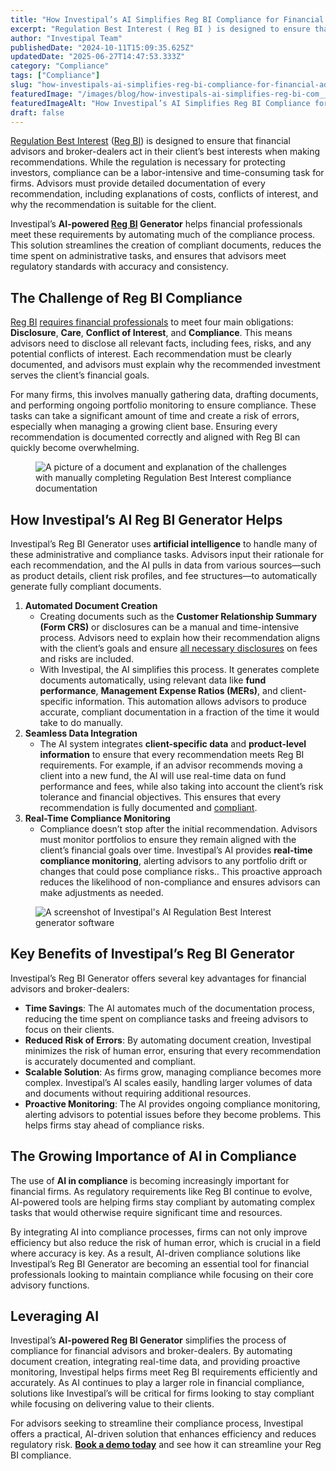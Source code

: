 ```yaml
---
title: "How Investipal’s AI Simplifies Reg BI Compliance for Financial Advisors and Broker-Dealers"
excerpt: "Regulation Best Interest ( Reg BI ) is designed to ensure that financial advisors and broker-dealers act in their client’s best interests when making recommendations."
author: "Investipal Team"
publishedDate: "2024-10-11T15:09:35.625Z"
updatedDate: "2025-06-27T14:47:53.333Z"
category: "Compliance"
tags: ["Compliance"]
slug: "how-investipals-ai-simplifies-reg-bi-compliance-for-financial-advisors-and-broker-dealers"
featuredImage: "/images/blog/how-investipals-ai-simplifies-reg-bi-com__67093e12514abdcf8485cc32_How_20Investipal_E2_80_99.png"
featuredImageAlt: "How Investipal’s AI Simplifies Reg BI Compliance for Financial Advisors and Broker-Dealers"
draft: false
---
```

<p id=""><a rel="noopener noreferrer" target="_blank" href="https://www.sec.gov/regulation-best-interest">Regulation Best Interest</a> (<a href="/features/regulation-best-interest-generator">Reg BI</a>) is designed to ensure that financial advisors and broker-dealers act in their client’s best interests when making recommendations. While the regulation is necessary for protecting investors, compliance can be a labor-intensive and time-consuming task for firms. Advisors must provide detailed documentation of every recommendation, including explanations of costs, conflicts of interest, and why the recommendation is suitable for the client.</p><p id="">Investipal’s <strong id="">AI-powered <a href="/features/regulation-best-interest-generator">Reg BI</a> Generator</strong> helps financial professionals meet these requirements by automating much of the compliance process. This solution streamlines the creation of compliant documents, reduces the time spent on administrative tasks, and ensures that advisors meet regulatory standards with accuracy and consistency.</p><h2 id="">The Challenge of Reg BI Compliance</h2><p id=""><a href="/features/regulation-best-interest-generator">Reg BI</a> <a href="/blog/regulation-best-interest-reg-bi-what-financial-advisors-and-broker-dealers-need-to-know" id="">requires financial professionals</a> to meet four main obligations: <strong id="">Disclosure</strong>, <strong id="">Care</strong>, <strong id="">Conflict of Interest</strong>, and <strong id="">Compliance</strong>. This means advisors need to disclose all relevant facts, including fees, risks, and any potential conflicts of interest. Each recommendation must be clearly documented, and advisors must explain why the recommended investment serves the client’s financial goals.</p><p id="">For many firms, this involves manually gathering data, drafting documents, and performing ongoing portfolio monitoring to ensure compliance. These tasks can take a significant amount of time and create a risk of errors, especially when managing a growing client base. Ensuring every recommendation is documented correctly and aligned with Reg BI can quickly become overwhelming.</p><figure id="" class="w-richtext-figure-type-image w-richtext-align-fullwidth" data-rt-type="image" data-rt-align="fullwidth"><div id=""><img src="/images/blog/how-investipals-ai-simplifies-reg-bi-com__67093faf279077376c900a61_67093d094394794df1b86e8d_.png" loading="lazy" alt="A picture of a document and explanation of the challenges with manually completing Regulation Best Interest compliance documentation " width="auto" height="auto" id=""></div></figure><h2 id="">How Investipal’s AI Reg BI Generator Helps</h2><p id="">Investipal’s Reg BI Generator uses <strong id="">artificial intelligence</strong> to handle many of these administrative and compliance tasks. Advisors input their rationale for each recommendation, and the AI pulls in data from various sources—such as product details, client risk profiles, and fee structures—to automatically generate fully compliant documents.</p><ol start="" id=""><li id=""><strong id="">Automated Document Creation</strong><ul id=""><li id="">Creating documents such as the <strong id="">Customer Relationship Summary (Form CRS)</strong> or disclosures can be a manual and time-intensive process. Advisors need to explain how their recommendation aligns with the client’s goals and ensure <a rel="noopener noreferrer" target="_blank" href="https://www.figmarketing.com/blog/finra-reg-bi-checklist-20-compliance-requirements-infographic/" id="">all necessary disclosures</a> on fees and risks are included.</li><li id="">With Investipal, the AI simplifies this process. It generates complete documents automatically, using relevant data like <strong id="">fund performance</strong>, <strong id="">Management Expense Ratios (MERs)</strong>, and client-specific information. This automation allows advisors to produce accurate, compliant documentation in a fraction of the time it would take to do manually.</li></ul></li><li id=""><strong id="">Seamless Data Integration</strong><ul id=""><li id="">The AI system integrates <strong id="">client-specific data</strong> and <strong id="">product-level information</strong> to ensure that every recommendation meets Reg BI requirements. For example, if an advisor recommends moving a client into a new fund, the AI will use real-time data on fund performance and fees, while also taking into account the client’s risk tolerance and financial objectives. This ensures that every recommendation is fully documented and <a href="/blog/regulation-best-interest-reg-bi-what-financial-advisors-and-broker-dealers-need-to-know" id="">compliant</a>.</li></ul></li><li id=""><strong id="">Real-Time Compliance Monitoring</strong><ul id=""><li id="">Compliance doesn’t stop after the initial recommendation. Advisors must monitor portfolios to ensure they remain aligned with the client’s financial goals over time. Investipal’s AI provides <strong id="">real-time compliance monitoring</strong>, alerting advisors to any portfolio drift or changes that could pose compliance risks.. This proactive approach reduces the likelihood of non-compliance and ensures advisors can make adjustments as needed.</li></ul></li></ol><figure id="" class="w-richtext-figure-type-image w-richtext-align-fullwidth" style="max-width:2240px" data-rt-type="image" data-rt-align="fullwidth" data-rt-max-width="2240px"><div id=""><img src="/images/blog/how-investipals-ai-simplifies-reg-bi-com__67093faf279077376c900a53_67093d16627f7df2db214c37_.png" loading="lazy" alt="A screenshot of Investipal's AI Regulation Best Interest generator software" width="auto" height="auto" id=""></div></figure><h2 id="">Key Benefits of Investipal’s Reg BI Generator</h2><p id="">Investipal’s Reg BI Generator offers several key advantages for financial advisors and broker-dealers:</p><ul id=""><li id=""><strong id="">Time Savings</strong>: The AI automates much of the documentation process, reducing the time spent on compliance tasks and freeing advisors to focus on their clients.</li><li id=""><strong id="">Reduced Risk of Errors</strong>: By automating document creation, Investipal minimizes the risk of human error, ensuring that every recommendation is accurately documented and compliant.</li><li id=""><strong id="">Scalable Solution</strong>: As firms grow, managing compliance becomes more complex. Investipal’s AI scales easily, handling larger volumes of data and documents without requiring additional resources.</li><li id=""><strong id="">Proactive Monitoring</strong>: The AI provides ongoing compliance monitoring, alerting advisors to potential issues before they become problems. This helps firms stay ahead of compliance risks.</li></ul><h2 id="">The Growing Importance of AI in Compliance</h2><p id="">The use of <strong id="">AI in compliance</strong> is becoming increasingly important for financial firms. As regulatory requirements like Reg BI continue to evolve, AI-powered tools are helping firms stay compliant by automating complex tasks that would otherwise require significant time and resources.</p><p id="">By integrating AI into compliance processes, firms can not only improve efficiency but also reduce the risk of human error, which is crucial in a field where accuracy is key. As a result, AI-driven compliance solutions like Investipal’s Reg BI Generator are becoming an essential tool for financial professionals looking to maintain compliance while focusing on their core advisory functions.</p><h2 id="">Leveraging AI</h2><p id="">Investipal’s <strong id="">AI-powered Reg BI Generator</strong> simplifies the process of compliance for financial advisors and broker-dealers. By automating document creation, integrating real-time data, and providing proactive monitoring, Investipal helps firms meet Reg BI requirements efficiently and accurately. As AI continues to play a larger role in financial compliance, solutions like Investipal’s will be critical for firms looking to stay compliant while focusing on delivering value to their clients.</p><p id="">For advisors seeking to streamline their compliance process, Investipal offers a practical, AI-driven solution that enhances efficiency and reduces regulatory risk. <a href="/book-a-demo" id=""><strong id="">Book a demo today</strong></a> and see how it can streamline your Reg BI&nbsp;compliance.</p>